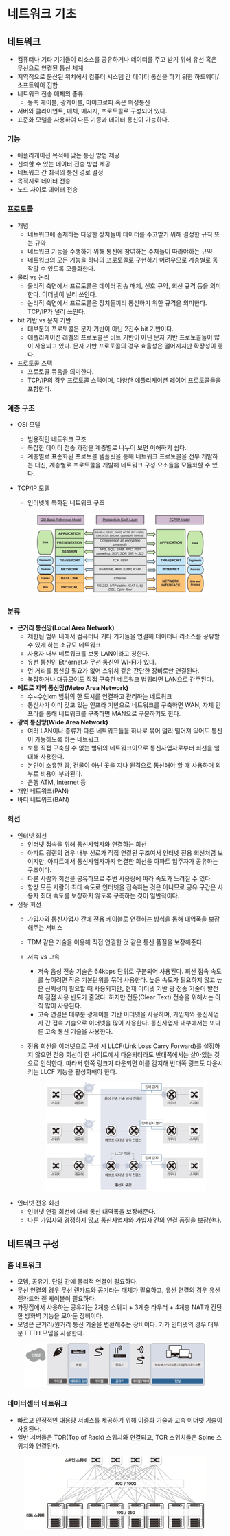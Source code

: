 # 네트워크 기초

## 네트워크

* 컴퓨터나 기타 기기들이 리소스를 공유하거나 데이터를 주고 받기 위해 유선 혹은 무선으로 연결된 통신 체계
* 지역적으로 분산된 위치에서 컴퓨터 시스템 간 데이터 통신을 하기 위한 하드웨어/소프트웨어 집합
* 네트워크 전송 매체의 종류
  * 동축 케이블, 광케이블, 마이크로파 혹은 위성통신
* 서버와 클라이언트, 매체, 메시지, 프로토콜로 구성되어 있다.
* 표준화 모델을 사용하여 다른 기종과 데이터 통신이 가능하다.

### 기능

* 애플리케이션 목적에 맞는 통신 방법 제공
* 신뢰할 수 있는 데이터 전송 방법 제공
* 네트워크 간 최적의 통신 경로 결정
* 목적지로 데이터 전송
* 노드 사이로 데이터 전송

### 프로토콜

* 개념
  * 네트워크에 존재하는 다양한 장치들이 데이터를 주고받기 위해 결정한 규칙 또는 규약
  * 네트워크 기능을 수행하기 위해 통신에 참여하는 주체들이 따라야하는 규약
  * 네트워크의 모든 기능을 하나의 프로토콜로 구현하기 어려우므로 계층별로 동작할 수 있도록 모듈화한다.
* 물리 vs 논리
  * 물리적 측면에서 프로토콜은 데이터 전송 매체, 신호 규약, 회선 규격 등을 의미한다. 이더넷이 널리 쓰인다.
  * 논리적 측면에서 프로토콜은 장치들끼리 통신하기 위한 규격을 의미한다. TCP/IP가 널리 쓰인다.
* bit 기반 vs 문자 기반
  * 대부분의 프로토콜은 문자 기반이 아닌 2진수 bit 기반이다.
  * 애플리케이션 레벨의 프로토콜은 비트 기반이 아닌 문자 기반 프로토콜들이 많이 사용되고 있다. 문자 기반 프로토콜의 경우 효율성은 떨어지지만 확장성이 좋다.
* 프로토콜 스택
  * 프로토콜 묶음을 의미한다.
  * TCP/IP의 경우 프로토콜 스택이며, 다양한 애플리케이션 레이어 프로토콜들을 포함한다.

### 계층 구조

* OSI 모델
  * 범용적인 네트워크 구조
  * 복잡한 데이터 전송 과정을 계층별로 나누어 보면 이해하기 쉽다.
  * 계층별로 표준화된 프로토콜 템플릿을 통해 네트워크 프로토콜을 전부 개발하는 대신, 계층별로 프로토콜을 개발해 네트워크 구성 요소들을 모듈화할 수 있다.
*   TCP/IP 모델

    * 인터넷에 특화된 네트워크 구조

    <figure><img src="../../.gitbook/assets/image (2) (1) (1) (1) (1) (1) (1) (1) (1) (1) (1) (1) (1) (1) (1) (1) (1) (1) (1) (1) (1) (1) (1) (1) (1) (1).png" alt=""><figcaption></figcaption></figure>

### 분류

* **근거리 통신망(Local Area Network)**
  * 제한된 범위 내에서 컴퓨터나 기타 기기들을 연결해 데이터나 리소스를 공유할 수 있게 하는 소규모 네트워크
  * 사용자 내부 네트워크를 보통 LAN이라고 칭한다.
  * 유선 통신인 Ethernet과 무선 통신인 WI-FI가 있다.
  * 먼 거리를 통신할 필요가 없어 스위치 같은 간단한 장비로만 연결된다.
  * 복잡하거나 대규모여도 직접 구축한 네트워크 범위라면 LAN으로 간주된다.
* **메트로 지역 통신망(Metro Area Network)**
  * 수\~수십km 범위의 한 도시를 연결하고 관리하는 네트워크
  * 통신사가 이미 갖고 있는 인프라 기반으로 네트워크를 구축하면 WAN, 자체 인프라를 통해 네트워크를 구축하면 MAN으로 구분하기도 한다.
* **광역 통신망(Wide Area Network)**
  * 여러 LAN이나 종류가 다른 네트워크들을 하나로 묶어 멀리 떨어져 있어도 통신이 가능하도록 하는 네트워크
  * 보통 직접 구축할 수 없는 범위의 네트워크이므로 통신사업자로부터 회선을 임대해 사용한다.
  * 본인이 소유한 땅, 건물이 아닌 곳을 지나 원격으로 통신해야 할 때 사용하며 외부로 비용이 부과된다.
  * 은행 ATM, Internet 등
* 개인 네트워크(PAN)
* 바디 네트워크(BAN)

### 회선

* 인터넷 회선
  * 인터넷 접속을 위해 통신사업자와 연결하는 회선
  * 아파트 광랜의 경우 내부 선로가 직접 연결된 구조여서 인터넷 전용 회선처럼 보이지만, 아파트에서 통신사업자까지 연결한 회선을 아파트 입주자가 공유하는 구조이다.
  * 다른 사람과 회선을 공유하므로 주변 사용량에 따라 속도가 느려질 수 있다.
  * 항상 모든 사람이 최대 속도로 인터넷을 접속하는 것은 아니므로 공유 구간은 사용자 최대 속도를 보장하지 않도록 구축하는 것이 일반적이다.
* 전용 회선
  * 가입자와 통신사업자 간에 전용 케이블로 연결하는 방식을 통해 대역폭을 보장해주는 서비스
  * TDM 같은 기술을 이용해 직접 연결한 것 같은 통신 품질을 보장해준다.
  * 저속 vs 고속
    * 저속 음성 전송 기술은 64kbps 단위로 구분되어 사용된다. 회선 접속 속도를 높이려면 작은 기본단위를 묶어 사용한다. 높은 속도가 필요하지 않고 높은 신뢰성이 필요할 때 사용되지만, 현재 이더넷 기반 광 전송 기술이 발전해 점점 사용 빈도가 줄었다. 하지만 전문(Clear Text) 전송을 위해서는 아직 많이 사용된다.
    * 고속 연결은 대부분 광케이블 기반 이더넷을 사용하며, 가입자와 통신사업자 간 접속 기술으로 이더넷을 많이 사용한다. 통신사업자 내부에서는 또다른 고속 통신 기술을 사용한다.
  *   전용 회선을 이더넷으로 구성 시 LLCF(Link Loss Carry Forward)를 설정하지 않으면 전용 회선이 한 사이트에서 다운되더라도 반대쪽에서는 살아있는 것으로 인식한다. 따라서 한쪽 링크가 다운되면 이를 감지해 반대쪽 링크도 다운시키는 LLCF 기능을 활성화해야 한다.

      <figure><img src="../../.gitbook/assets/image (9) (1).png" alt=""><figcaption></figcaption></figure>
* 인터넷 전용 회선
  * 인터넷 연결 회선에 대해 통신 대역폭을 보장해준다.
  * 다른 가입자와 경쟁하지 않고 통신사업자와 가입자 간의 연결 품질을 보장한다.

## 네트워크 구성

### 홈 네트워크

* 모뎀, 공유기, 단말 간에 물리적 연결이 필요하다.
* 무선 연결의 경우 무선 랜카드와 공기라는 매체가 필요하고, 유선 연결의 경우 유선 랜카드와 랜 케이블이 필요하다.
* 가정집에서 사용하는 공유기는 2계층 스위치 + 3계층 라우터 + 4계층 NAT과 간단한 방화벽 기능을 모아둔 장비이다.
* 모뎀은 근거리/원거리 통신 기술을 변환해주는 장비이다. 기가 인터넷의 경우 대부분 FTTH 모뎀을 사용한다.

<figure><img src="../../.gitbook/assets/image (1) (1) (1).png" alt=""><figcaption></figcaption></figure>

### 데이터센터 네트워크

* 빠르고 안정적인 대용량 서비스를 제공하기 위해 이중화 기술과 고속 이더넷 기술이 사용된다.
* 일반 서버들은 TOR(Top of Rack) 스위치와 연결되고, TOR 스위치들은 Spine 스위치와 연결된다.

<figure><img src="../../.gitbook/assets/image (2) (1) (1).png" alt=""><figcaption></figcaption></figure>
